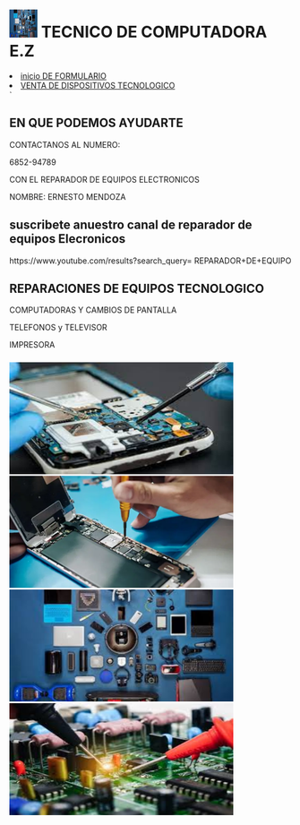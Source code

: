 
<body>
<form>
<body>
  <!-- Definimos el area del encabezado -->
  <div class="header">
 <h1> <img src="si (1).jfif" width="50" height="50"/> TECNICO DE COMPUTADORA E.Z  </h1>
  </div>

  <!-- Crear el menu -->
  <div class="topnav">
   
  <!-- Crear el menu -->
  <div class="topnav">
	        <!--p align="rigth">MINED -->
	  <li><A href="https://enry-kater.github.io/formulario-pz/">inicio DE FORMULARIO </a></li>
	 <li><A href="//enry-kater.github.io/venta-prue//">VENTA DE DISPOSITIVOS TECNOLOGICO </a></li>
       </div>
  </div>
  <!-- cuerpo de la pagina -->
  <div class="row">`
    <div class="row__column side">
      <h2> EN QUE PODEMOS AYUDARTE</h2><p>
CONTACTANOS AL NUMERO:<p>
<p>6852-94789 <p>
     <p>  CON EL REPARADOR DE  EQUIPOS ELECTRONICOS<p>
<p>NOMBRE: ERNESTO MENDOZA</p>
    <div class="row__column middle">
      <h2>suscribete anuestro canal de reparador de equipos Elecronicos </h2>
      <p>https://www.youtube.com/results?search_query= REPARADOR+DE+EQUIPO</p>
    </div>
    <div class="row____column side">
   <h2>REPARACIONES DE EQUIPOS TECNOLOGICO</h2>
      <p>  COMPUTADORAS Y CAMBIOS DE PANTALLA <p>  

 <p> TELEFONOS y
 TELEVISOR <p> 
 <p>IMPRESORA<p>  
 </p> <p> 
  <!-- inicio del piede de pagina -->
  <div class="footer">
    <p> <h3></h3> </p>
<img src="images (1).jfif" width="400" height="200"/>

<img src="nueva .jpg.webp" width="400" height="200"/>
<img src="si (1).jfif" width="400" height="200"/>
<img src="3.jfif" width="400" height="200"/>  
	<a href="Base Access China.html"></a> <br>

